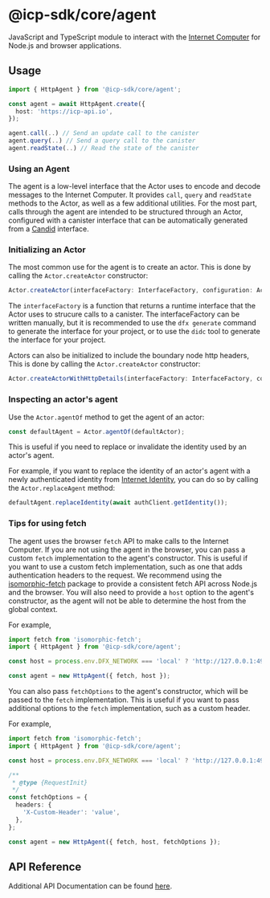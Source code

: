 # @icp-sdk/core/agent

JavaScript and TypeScript module to interact with the [Internet Computer](https://internetcomputer.org/) for Node.js and browser applications.

## Usage

```ts
import { HttpAgent } from '@icp-sdk/core/agent';

const agent = await HttpAgent.create({
  host: 'https://icp-api.io',
});

agent.call(..) // Send an update call to the canister
agent.query(..) // Send a query call to the canister
agent.readState(..) // Read the state of the canister
```

### Using an Agent

The agent is a low-level interface that the Actor uses to encode and decode messages to the Internet Computer. It provides `call`, `query` and `readState` methods to the Actor, as well as a few additional utilities. For the most part, calls through the agent are intended to be structured through an Actor, configured with a canister interface that can be automatically generated from a [Candid](https://github.com/dfinity/candid) interface.

### Initializing an Actor

The most common use for the agent is to create an actor. This is done by calling the `Actor.createActor` constructor:

```ts
Actor.createActor(interfaceFactory: InterfaceFactory, configuration: ActorConfig): ActorSubclass<T>
```

The `interfaceFactory` is a function that returns a runtime interface that the Actor uses to strucure calls to a canister. The interfaceFactory can be written manually, but it is recommended to use the `dfx generate` command to generate the interface for your project, or to use the `didc` tool to generate the interface for your project.

Actors can also be initialized to include the boundary node http headers, This is done by calling the `Actor.createActor` constructor:

```ts
Actor.createActorWithHttpDetails(interfaceFactory: InterfaceFactory, configuration: ActorConfig): ActorSubclass<ActorMethodMappedWithHttpDetails<T>>
```

### Inspecting an actor's agent

Use the `Actor.agentOf` method to get the agent of an actor:

```ts
const defaultAgent = Actor.agentOf(defaultActor);
```

This is useful if you need to replace or invalidate the identity used by an actor's agent.

For example, if you want to replace the identity of an actor's agent with a newly authenticated identity from [Internet Identity](https://identity.internetcomputer.org), you can do so by calling the `Actor.replaceAgent` method:

```ts
defaultAgent.replaceIdentity(await authClient.getIdentity());
```

### Tips for using fetch

The agent uses the browser `fetch` API to make calls to the Internet Computer. If you are not using the agent in the browser, you can pass a custom `fetch` implementation to the agent's constructor. This is useful if you want to use a custom fetch implementation, such as one that adds authentication headers to the request. We recommend using the [isomorphic-fetch](https://www.npmjs.com/package/isomorphic-fetch) package to provide a consistent fetch API across Node.js and the browser. You will also need to provide a `host` option to the agent's constructor, as the agent will not be able to determine the host from the global context.

For example,

```ts
import fetch from 'isomorphic-fetch';
import { HttpAgent } from '@icp-sdk/core/agent';

const host = process.env.DFX_NETWORK === 'local' ? 'http://127.0.0.1:4943' : 'https://icp-api.io';

const agent = new HttpAgent({ fetch, host });
```

You can also pass `fetchOptions` to the agent's constructor, which will be passed to the `fetch` implementation. This is useful if you want to pass additional options to the `fetch` implementation, such as a custom header.

For example,

```ts
import fetch from 'isomorphic-fetch';
import { HttpAgent } from '@icp-sdk/core/agent';

const host = process.env.DFX_NETWORK === 'local' ? 'http://127.0.0.1:4943' : 'https://ic0.app';

/**
 * @type {RequestInit}
 */
const fetchOptions = {
  headers: {
    'X-Custom-Header': 'value',
  },
};

const agent = new HttpAgent({ fetch, host, fetchOptions });
```

## API Reference

Additional API Documentation can be found [here](https://js.icp.build/core/latest/libs/agent/api).
